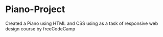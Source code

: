 # Piano-Project
Created a Piano using HTML and CSS using as a task of responsive web design course by freeCodeCamp
